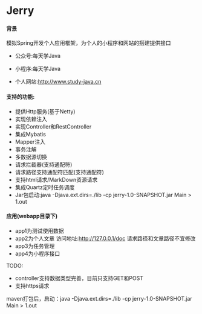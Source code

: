 # Jerry

#### 背景

模拟Spring开发个人应用框架，为个人的小程序和网站的搭建提供接口

* 公众号:每天学Java

* 小程序:每天学Java

* 个人网站:http://www.study-java.cn

#### 支持的功能:

* 提供Http服务(基于Netty)
* 实现依赖注入
* 实现Controller和RestController
* 集成Mybatis
* Mapper注入
* 事务注解
* 多数据源切换
* 请求拦截器(支持通配符)
* 请求路径支持通配符匹配(支持通配符)
* 支持html请求/MarkDown资源请求
* 集成Quartz定时任务调度
* Jar包启动:java -Djava.ext.dirs=./lib -cp jerry-1.0-SNAPSHOT.jar Main > 1.out

#### 应用(webapp目录下)
* app1为测试使用数据
* app2为个人文章 访问地址:http://127.0.0.1/doc 请求路径和文章路径不宜修改
* app3为任务管理 
* app4为小程序接口 
 

TODO:

* controller支持数据类型完善，目前只支持GET和POST
* 支持https请求


maven打包后，启动：java -Djava.ext.dirs=./lib -cp jerry-1.0-SNAPSHOT.jar Main > 1.out
